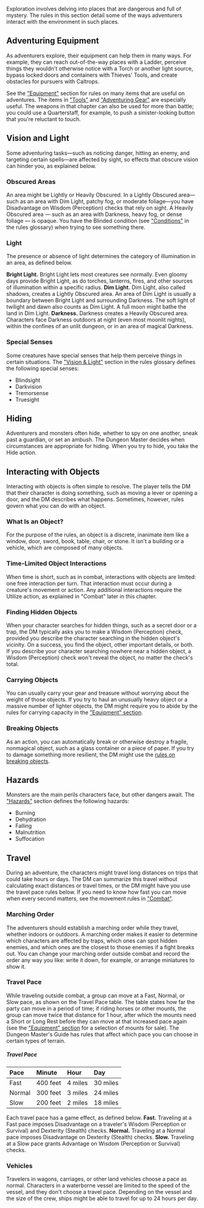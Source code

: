 
Exploration involves delving into places that are dangerous and full of mystery. The rules in this section detail some of the ways adventurers interact with the environment in such places.



## Adventuring Equipment
As adventurers explore, their equipment can help them in many ways. For example, they can reach out-of-the-way places with a Ladder, perceive things they wouldn't otherwise notice with a Torch or another light source, bypass locked doors and containers with Thieves' Tools, and create obstacles for pursuers with Caltrops.

See the ["Equipment"](https://lolindhir.github.io/PnP/rules/equipment) section for rules on many items that are useful on adventures. The items in ["Tools"](https://lolindhir.github.io/PnP/rules/equipment/tools) and ["Adventuring Gear"](https://lolindhir.github.io/PnP/rules/equipment/adventuring_gear) are especially useful. The weapons in that chapter can also be used for more than battle; you could use a Quarterstaff, for example, to push a sinister-looking button that you're reluctant to touch.



## Vision and Light
Some adventuring tasks—such as noticing danger, hitting an enemy, and targeting certain spells—are affected by sight, so effects that obscure vision can hinder you, as explained below.



### Obscured Areas
An area might be Lightly or Heavily Obscured. In a Lightly Obscured area—such as an area with Dim Light, patchy fog, or moderate foliage—you have Disadvantage on Wisdom (Perception) checks that rely on sight.
A Heavily Obscured area — such as an area with Darkness, heavy fog, or dense foliage — is opaque. You have the Blinded condition (see ["Conditions"](https://lolindhir.github.io/PnP/rules/general/damage_recovery/conditions) in the rules glossary) when trying to see something there.



### Light
The presence or absence of light determines the category of illumination in an area, as defined below.

**Bright Light.** Bright Light lets most creatures see normally. Even gloomy days provide Bright Light, as do torches, lanterns, fires, and other sources of illumination within a specific radius.
**Dim Light.** Dim Light, also called shadows, creates a Lightly Obscured area. An area of Dim Light is usually a boundary between Bright Light and surrounding Darkness. The soft light of twilight and dawn also counts as Dim Light. A full moon might bathe the land in Dim Light.
**Darkness.** Darkness creates a Heavily Obscured area. Characters face Darkness outdoors at night (even most moonlit nights), within the confines of an unlit dungeon, or in an area of magical Darkness.

### Special Senses
Some creatures have special senses that help them perceive things in certain situations. The ["Vision & Light"](https://lolindhir.github.io/PnP/rules/glossary/vision_light) section in the rules glossary defines the following special senses:
- Blindsight
- Darkvision
- Tremorsense
- Truesight



## Hiding
Adventurers and monsters often hide, whether to spy on one another, sneak past a guardian, or set an ambush. The Dungeon Master decides when circumstances are appropriate for hiding. When you try to hide, you take the Hide action.



## Interacting with Objects
Interacting with objects is often simple to resolve. The player tells the DM that their character is doing something, such as moving a lever or opening a door, and the DM describes what happens. Sometimes, however, rules govern what you can do with an object.

### What Is an Object?
For the purpose of the rules, an object is a discrete, inanimate item like a window, door, sword, book, table, chair, or stone. It isn't a building or a vehicle, which are composed of many objects.

### Time-Limited Object Interactions
When time is short, such as in combat, interactions with objects are limited: one free interaction per turn. That interaction must occur during a creature's movement or action. Any additional interactions require the Utilize action, as explained in "Combat" later in this chapter.

### Finding Hidden Objects
When your character searches for hidden things, such as a secret door or a trap, the DM typically asks you to make a Wisdom (Perception) check, provided you describe the character searching in the hidden object's vicinity. On a success, you find the object, other important details, or both.
If you describe your character searching nowhere near a hidden object, a Wisdom (Perception) check won't reveal the object, no matter the check's total.

### Carrying Objects
You can usually carry your gear and treasure without worrying about the weight of those objects. If you try to haul an unusually heavy object or a massive number of lighter objects, the DM might require you to abide by the rules for carrying capacity in the ["Equipment" section](https://lolindhir.github.io/PnP/rules/equipment).

### Breaking Objects
As an action, you can automatically break or otherwise destroy a fragile, nonmagical object, such as a glass container or a piece of paper. If you try to damage something more resilient, the DM might use the [rules on breaking objects](https://lolindhir.github.io/PnP/rules/glossary/objects_damage).



## Hazards
Monsters are the main perils characters face, but other dangers await. The ["Hazards"](https://lolindhir.github.io/PnP/rules/glossary/hazards) section defines the following hazards:
- Burning
- Dehydration
- Falling
- Malnutrition
- Suffocation



## Travel
During an adventure, the characters might travel long distances on trips that could take hours or days. The DM can summarize this travel without calculating exact distances or travel times, or the DM might have you use the travel pace rules below. If you need to know how fast you can move when every second matters, see the movement rules in  ["Combat"](https://lolindhir.github.io/PnP/rules/general/pillars/combat).

### Marching Order
The adventurers should establish a marching order while they travel, whether indoors or outdoors. A marching order makes it easier to determine which characters are affected by traps, which ones can spot hidden enemies, and which ones are the closest to those enemies if a fight breaks out. You can change your marching order outside combat and record the order any way you like: write it down, for example, or arrange miniatures to show it.

### Travel Pace
While traveling outside combat, a group can move at a Fast, Normal, or Slow pace, as shown on the Travel Pace table. The table states how far the party can move in a period of time; if riding horses or other mounts, the group can move twice that distance for 1 hour, after which the mounts need a Short or Long Rest before they can move at that increased pace again (see the ["Equipment" section](https://lolindhir.github.io/PnP/rules/equipment) for a selection of mounts for sale). The Dungeon Master's Guide has rules that affect which pace you can choose in certain types of terrain.

##### Travel Pace
| Pace   | Minute   | Hour    | Day      |
| :----- | :------- | :------ | :------- |
| Fast   | 400 feet | 4 miles | 30 miles |
| Normal | 300 feet | 3 miles | 24 miles |
| Slow   | 200 feet | 2 miles | 18 miles |

Each travel pace has a game effect, as defined below.
**Fast.** Traveling at a Fast pace imposes Disadvantage on a traveler's Wisdom (Perception or Survival) and Dexterity (Stealth) checks.
**Normal.** Traveling at a Normal pace imposes Disadvantage on Dexterity (Stealth) checks.
**Slow.** Traveling at a Slow pace grants Advantage on Wisdom (Perception or Survival) checks.

### Vehicles
Travelers in wagons, carriages, or other land vehicles choose a pace as normal. Characters in a waterborne vessel are limited to the speed of the vessel, and they don't choose a travel pace. Depending on the vessel and the size of the crew, ships might be able to travel for up to 24 hours per day.